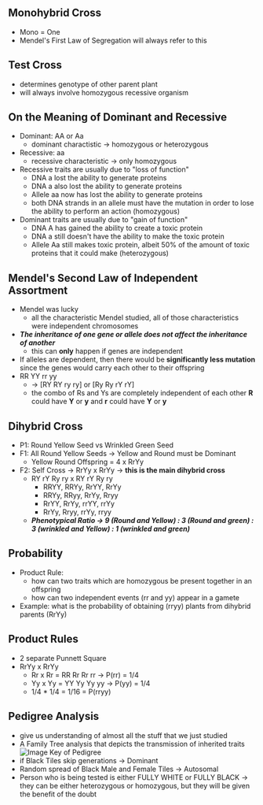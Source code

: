 ## Monohybrid Cross
- Mono = One
- Mendel's First Law of Segregation will always refer to this

## Test Cross
- determines genotype of other parent plant
- will always involve homozygous recessive organism

## On the Meaning of Dominant and Recessive
- Dominant: AA or Aa
  - dominant charactistic -> homozygous or heterozygous
- Recessive: aa
  - recessive characteristic -> only homozygous
- Recessive traits are usually due to "loss of function"
  - DNA a lost the ability to generate proteins
  - DNA a also lost the ability to generate proteins
  - Allele aa now has lost the ability to generate proteins
  - both DNA strands in an allele must have the mutation in order to lose the ability to perform an action (homozygous)
- Dominant traits are usually due to "gain of function"
  - DNA A has gained the ability to create a toxic protein
  - DNA a still doesn't have the ability to make the toxic protein
  - Allele Aa still makes toxic protein, albeit 50% of the amount of toxic proteins that it could make (heterozygous)

## Mendel's Second Law of Independent Assortment
- Mendel was lucky
  - all the characteristic Mendel studied, all of those characteristics were independent chromosomes
- __*The inheritance of one gene or allele does not affect the inheritance of another*__
  - this can **only** happen if genes are independent
- If alleles are dependent, then there would be **significantly less mutation** since the genes would carry each other to their offspring
- RR YY rr yy
  - -> [RY RY ry ry] or [Ry Ry rY rY]
  - the combo of Rs and Ys are completely independent of each other **R** could have **Y** or **y** and **r** could have **Y** or **y**

## Dihybrid Cross
- P1: Round Yellow Seed vs Wrinkled Green Seed
- F1: All Round Yellow Seeds -> Yellow and Round must be Dominant
  - Yellow Round Offspring = 4 x RrYy
- F2: Self Cross -> RrYy x RrYy -> **this is the main dihybrid cross**
  - RY rY Ry ry x RY rY Ry ry
    - RRYY, RRYy, RrYY, RrYy
    - RRYy, RRyy, RrYy, Rryy
    - RrYY, RrYy, rrYY, rrYy
    - RrYy, Rryy, rrYy, rryy
  - ***Phenotypical Ratio -> 9 (Round and Yellow) : 3 (Round and green) : 3 (wrinkled and Yellow) : 1 (wrinkled and green)***


## Probability
- Product Rule:
  - how can two traits which are homozygous be present together in an offspring
  - how can two independent events (rr and yy) appear in a gamete
- Example: what is the probability of obtaining (rryy) plants from dihybrid parents (RrYy)


## Product Rules
- 2 separate Punnett Square
- RrYy x RrYy
  - Rr x Rr = RR Rr Rr rr -> P(rr) = 1/4
  - Yy x Yy = YY Yy Yy yy -> P(yy) = 1/4
  - 1/4 * 1/4 = 1/16 = P(rryy)

## Pedigree Analysis
- give us understanding of almost all the stuff that we just studied
- A Family Tree analysis that depicts the transmission of inherited traits
![Image Key of Pedigree](https://www.genomicseducation.hee.nhs.uk/wp-content/uploads/2019/06/Pedigree-symbols-and-lines-1000px.jpg)
- if Black Tiles skip generations -> Dominant
- Random spread of Black Male and Female Tiles -> Autosomal
- Person who is being tested is either FULLY WHITE or FULLY BLACK -> they can be either heterozygous or homozygous, but they will be given the benefit of the doubt